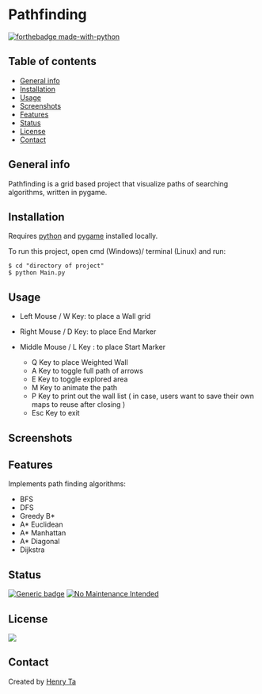 # Pathfinding
[![forthebadge made-with-python](http://ForTheBadge.com/images/badges/made-with-python.svg)](https://www.python.org/)
## Table of contents
* [General info](#general-info)
* [Installation](#installation)
* [Usage](#usage)
* [Screenshots](#screenshots)
* [Features](#features)
* [Status](#status)
* [License](#license)
* [Contact](#contact)

## General info
Pathfinding is a grid based project that visualize paths of searching algorithms, written in pygame.
## Installation
Requires [python](https://www.python.org/downloads/) and [pygame](https://www.pygame.org/wiki/GettingStarted) installed locally.

To run this project, open cmd (Windows)/ terminal (Linux) and run:
```
$ cd "directory of project"
$ python Main.py
```
## Usage
- Left Mouse / W Key: to place a Wall grid
- Right Mouse / D Key: to place End Marker
- Middle Mouse / L Key : to place Start Marker

  - Q Key to place Weighted Wall
  - A Key to toggle full path of arrows
  - E Key to toggle explored area
  - M Key to animate the path
  - P Key to print out the wall list ( in case, users want to save their own maps to reuse after closing )
  - Esc Key to exit
## Screenshots
## Features
Implements path finding algorithms: 
   * BFS
   * DFS
   * Greedy B*
   * A* Euclidean
   * A* Manhattan
   * A* Diagonal
   * Dijkstra
## Status
[![Generic badge](https://img.shields.io/badge/Project-Finished-<COLOR>.svg)](https://shields.io/)
[![No Maintenance Intended](http://unmaintained.tech/badge.svg)](http://unmaintained.tech/)
## License
[![](https://img.shields.io/badge/License-GPLv3-important?style=for-the-badge&logo=github)](https://www.gnu.org/licenses/gpl-3.0.html)
## Contact
Created by [Henry Ta](https://github.com/Henry-Ta)
